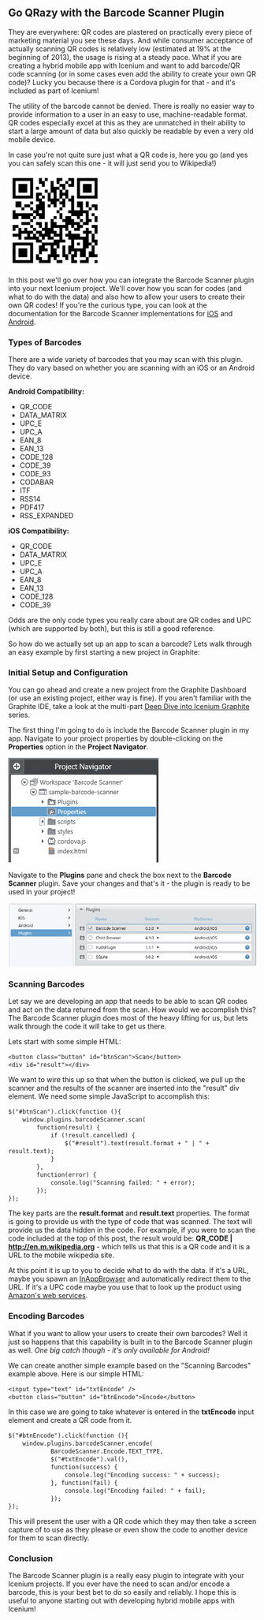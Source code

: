 ## Go QRazy with the Barcode Scanner Plugin

They are everywhere: QR codes are plastered on practically every piece of marketing material you see these days. And while consumer acceptance of actually scanning QR codes is relatively low (estimated at 19% at the beginning of 2013), the usage is rising at a steady pace. What if you are creating a hybrid mobile app with Icenium and want to add barcode/QR code scanning (or in some cases even add the ability to create your own QR code)? Lucky you because there is a Cordova plugin for that - and it's included as part of Icenium!

The utility of the barcode cannot be denied. There is really no easier way to provide information to a user in an easy to use, machine-readable format. QR codes especially excel at this as they are unmatched in their ability to start a large amount of data but also quickly be readable by even a very old mobile device.

In case you're not quite sure just what a QR code is, here you go (and yes you can safely scan this one - it will just send you to Wikipedia!)

![qr code example](qr.png)

In this post we'll go over how you can integrate the Barcode Scanner plugin into your next Icenium project. We'll cover how you scan for codes (and what to do with the data) and also how to allow your users to create their own QR codes! If you're the curious type, you can look at the documentation for the Barcode Scanner implementations for [iOS](https://github.com/phonegap/phonegap-plugins/tree/master/iOS/BarcodeScanner) and [Android](https://github.com/phonegap/phonegap-plugins/tree/master/Android/BarcodeScanner).

### Types of Barcodes

There are a wide variety of barcodes that you may scan with this plugin. They do vary based on whether you are scanning with an iOS or an Android device.

**Android Compatibility:**

* QR_CODE
* DATA_MATRIX
* UPC_E
* UPC_A
* EAN_8
* EAN_13
* CODE_128
* CODE_39
* CODE_93
* CODABAR
* ITF
* RSS14
* PDF417
* RSS_EXPANDED

**iOS Compatibility:**

* QR_CODE
* DATA_MATRIX
* UPC_E
* UPC_A
* EAN_8
* EAN_13
* CODE_128
* CODE_39

Odds are the only code types you really care about are QR codes and UPC (which are supported by both), but this is still a good reference.

So how do we actually set up an app to scan a barcode? Lets walk through an easy example by first starting a new project in Graphite:

### Initial Setup and Configuration

You can go ahead and create a new project from the Graphite Dashboard (or use an existing project, either way is fine). If you aren't familiar with the Graphite IDE, take a look at the multi-part [Deep Dive into Icenium Graphite](http://www.icenium.com/community/blog/icenium-team-blog/2013/04/05/diving-into-icenium-graphite-part-1-of-3) series.

The first thing I'm going to do is include the Barcode Scanner plugin in my app. Navigate to your project properties by double-clicking on the **Properties** option in the **Project Navigator**.

![project properties](properties.png)

Navigate to the **Plugins** pane and check the box next to the **Barcode Scanner** plugin. Save your changes and that's it - the plugin is ready to be used in your project!

![plugins pane](plugins.png)

### Scanning Barcodes

Let say we are developing an app that needs to be able to scan QR codes and act on the data returned from the scan. How would we accomplish this? The Barcode Scanner plugin does most of the heavy lifting for us, but lets walk through the code it will take to get us there.

Lets start with some simple HTML:

    <button class="button" id="btnScan">Scan</button>
    <div id="result"></div>

We want to wire this up so that when the button is clicked, we pull up the scanner and the results of the scanner are inserted into the "result" div element. We need some simple JavaScript to accomplish this:

	$("#btnScan").click(function (){
		window.plugins.barcodeScanner.scan(
			function(result) {
				if (!result.cancelled) {
	                $("#result").text(result.format + " | " + result.text);
				}
			}, 
			function(error) {
				console.log("Scanning failed: " + error);
			});
	});

The key parts are the **result.format** and **result.text** properties. The format is going to provide us with the type of code that was scanned. The text will provide us the data hidden in the code. For example, if you were to scan the code included at the top of this post, the result would be: **QR_CODE | http://en.m.wikipedia.org** - which tells us that this is a QR code and it is a URL to the mobile wikipedia site.

At this point it is up to you to decide what to do with the data. If it's a URL, maybe you spawn an [InAppBrowser](http://docs.phonegap.com/en/2.4.0/cordova_inappbrowser_inappbrowser.md.html) and automatically redirect them to the URL. If it's a UPC code maybe you use that to look up the product using [Amazon's web services](http://aws.amazon.com/).

### Encoding Barcodes

What if you want to allow your users to create their own barcodes? Well it just so happens that this capability is built in to the Barcode Scanner plugin as well. *One big catch though - it's only available for Android!*

We can create another simple example based on the "Scanning Barcodes" example above. Here is our simple HTML:

	<input type="text" id="txtEncode" />
    <button class="button" id="btnEncode">Encode</button>

In this case we are going to take whatever is entered in the **txtEncode** input element and create a QR code from it.

	$("#btnEncode").click(function (){
	    window.plugins.barcodeScanner.encode(
	            BarcodeScanner.Encode.TEXT_TYPE,
	            $("#txtEncode").val(), 
	            function(success) {
	                console.log("Encoding success: " + success);
	            }, function(fail) {
	                console.log("Encoding failed: " + fail);
	            });
	});

This will present the user with a QR code which they may then take a screen capture of to use as they please or even show the code to another device for them to scan directly.

### Conclusion

The Barcode Scanner plugin is a really easy plugin to integrate with your Icenium projects. If you ever have the need to scan and/or encode a barcode, this is your best bet to do so easily and reliably. I hope this is useful to anyone starting out with developing hybrid mobile apps with Icenium!